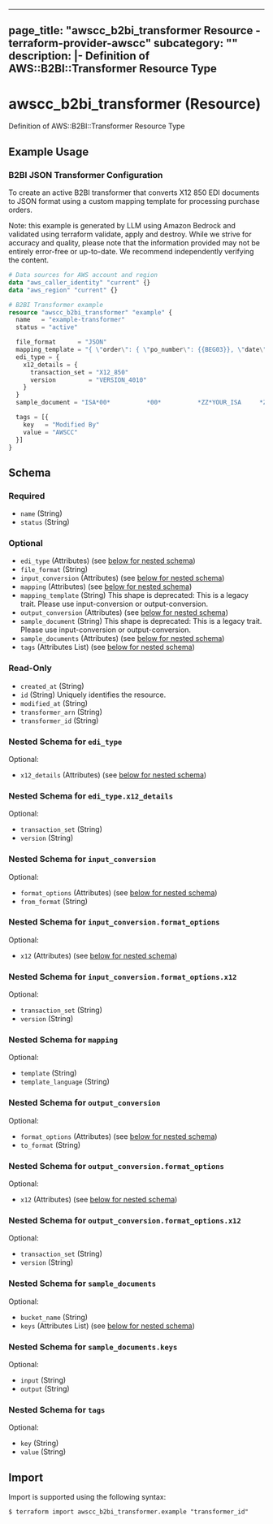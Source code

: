 
---
page_title: "awscc_b2bi_transformer Resource - terraform-provider-awscc"
subcategory: ""
description: |-
  Definition of AWS::B2BI::Transformer Resource Type
---

# awscc_b2bi_transformer (Resource)

Definition of AWS::B2BI::Transformer Resource Type

## Example Usage

### B2BI JSON Transformer Configuration

To create an active B2BI transformer that converts X12 850 EDI documents to JSON format using a custom mapping template for processing purchase orders.
                                
Note: this example is generated by LLM using Amazon Bedrock and validated using terraform validate, apply and destroy. While we strive for accuracy and quality, please note that the information provided may not be entirely error-free or up-to-date. We recommend independently verifying the content.

```terraform
# Data sources for AWS account and region
data "aws_caller_identity" "current" {}
data "aws_region" "current" {}

# B2BI Transformer example
resource "awscc_b2bi_transformer" "example" {
  name   = "example-transformer"
  status = "active"

  file_format      = "JSON"
  mapping_template = "{ \"order\": { \"po_number\": {{BEG03}}, \"date\": {{BEG05}} } }"
  edi_type = {
    x12_details = {
      transaction_set = "X12_850"
      version         = "VERSION_4010"
    }
  }
  sample_document = "ISA*00*          *00*          *ZZ*YOUR_ISA     *ZZ*THEIR_ISA    *210120*1200*U*00401*000000001*0*P*>~GS*PO*YOUR_ID*THEIR_ID*20210120*1200*1*X*004010~ST*850*0001~BEG*00*SS*123456789*20210120~CTT*1~SE*4*0001~GE*1*1~IEA*1*000000001~"

  tags = [{
    key   = "Modified By"
    value = "AWSCC"
  }]
}
```

<!-- schema generated by tfplugindocs -->
## Schema

### Required

- `name` (String)
- `status` (String)

### Optional

- `edi_type` (Attributes) (see [below for nested schema](#nestedatt--edi_type))
- `file_format` (String)
- `input_conversion` (Attributes) (see [below for nested schema](#nestedatt--input_conversion))
- `mapping` (Attributes) (see [below for nested schema](#nestedatt--mapping))
- `mapping_template` (String) This shape is deprecated: This is a legacy trait. Please use input-conversion or output-conversion.
- `output_conversion` (Attributes) (see [below for nested schema](#nestedatt--output_conversion))
- `sample_document` (String) This shape is deprecated: This is a legacy trait. Please use input-conversion or output-conversion.
- `sample_documents` (Attributes) (see [below for nested schema](#nestedatt--sample_documents))
- `tags` (Attributes List) (see [below for nested schema](#nestedatt--tags))

### Read-Only

- `created_at` (String)
- `id` (String) Uniquely identifies the resource.
- `modified_at` (String)
- `transformer_arn` (String)
- `transformer_id` (String)

<a id="nestedatt--edi_type"></a>
### Nested Schema for `edi_type`

Optional:

- `x12_details` (Attributes) (see [below for nested schema](#nestedatt--edi_type--x12_details))

<a id="nestedatt--edi_type--x12_details"></a>
### Nested Schema for `edi_type.x12_details`

Optional:

- `transaction_set` (String)
- `version` (String)



<a id="nestedatt--input_conversion"></a>
### Nested Schema for `input_conversion`

Optional:

- `format_options` (Attributes) (see [below for nested schema](#nestedatt--input_conversion--format_options))
- `from_format` (String)

<a id="nestedatt--input_conversion--format_options"></a>
### Nested Schema for `input_conversion.format_options`

Optional:

- `x12` (Attributes) (see [below for nested schema](#nestedatt--input_conversion--format_options--x12))

<a id="nestedatt--input_conversion--format_options--x12"></a>
### Nested Schema for `input_conversion.format_options.x12`

Optional:

- `transaction_set` (String)
- `version` (String)




<a id="nestedatt--mapping"></a>
### Nested Schema for `mapping`

Optional:

- `template` (String)
- `template_language` (String)


<a id="nestedatt--output_conversion"></a>
### Nested Schema for `output_conversion`

Optional:

- `format_options` (Attributes) (see [below for nested schema](#nestedatt--output_conversion--format_options))
- `to_format` (String)

<a id="nestedatt--output_conversion--format_options"></a>
### Nested Schema for `output_conversion.format_options`

Optional:

- `x12` (Attributes) (see [below for nested schema](#nestedatt--output_conversion--format_options--x12))

<a id="nestedatt--output_conversion--format_options--x12"></a>
### Nested Schema for `output_conversion.format_options.x12`

Optional:

- `transaction_set` (String)
- `version` (String)




<a id="nestedatt--sample_documents"></a>
### Nested Schema for `sample_documents`

Optional:

- `bucket_name` (String)
- `keys` (Attributes List) (see [below for nested schema](#nestedatt--sample_documents--keys))

<a id="nestedatt--sample_documents--keys"></a>
### Nested Schema for `sample_documents.keys`

Optional:

- `input` (String)
- `output` (String)



<a id="nestedatt--tags"></a>
### Nested Schema for `tags`

Optional:

- `key` (String)
- `value` (String)

## Import

Import is supported using the following syntax:

```shell
$ terraform import awscc_b2bi_transformer.example "transformer_id"
```

